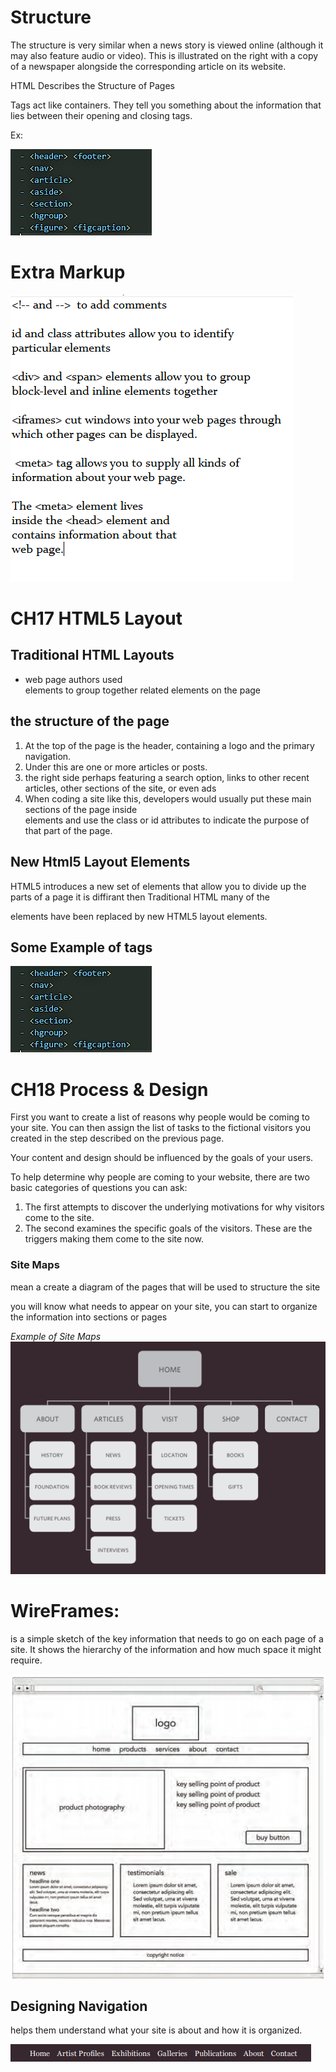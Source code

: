 # Structure

The structure is very similar
when a news story is viewed
online (although it may also
feature audio or video). This is
illustrated on the right with a
copy of a newspaper alongside
the corresponding article on its
website.

HTML Describes
the Structure
of Pages

Tags act like containers. They tell you
something about the information that lies
between their opening and closing tags.

Ex:

![img](../img/q.png)


# Extra Markup

 ![img](../img/mk.PNG)


#  CH17 HTML5 Layout

## Traditional HTML Layouts
 - web page authors used <div> elements to group
together related elements on the page

##  the structure of the page 
1. At the top of the page is the
header, containing a logo and the
primary navigation.
2. Under this are one or more
articles or posts.
3. the right side perhaps featuring
a search option, links to other
recent articles, other sections of
the site, or even ads
4. When coding a site like this,
developers would usually put
these main sections of the page
inside <div> elements and use
the class or id attributes to
indicate the purpose of that part
of the page.

## New Html5 Layout Elements
HTML5 introduces a new set of elements that allow you to divide up the
parts of a page 
it is diffirant then Traditional HTML  many
of the <div> elements have been
replaced by new HTML5 layout
elements.

##  Some Example of tags
![img](img/q.png)


# CH18 Process & Design

First you want to create a list
of reasons why people would
be coming to your site. You can
then assign the list of tasks to
the fictional visitors you created
in the step described on the
previous page.

Your content and design should
be influenced by the goals of
your users.

To help determine why people
are coming to your website,
there are two basic categories of
questions you can ask:

1.  The first attempts to discover
the underlying motivations for
why visitors come to the site.
2.  The second examines the
specific goals of the visitors.
These are the triggers making
them come to the site now.


### Site Maps 
 mean a create a diagram
of the pages that will be used
to structure the site

you will  know what needs to appear
on your site, you can start to organize the
information into sections or pages


*Example of Site Maps*
![img](../img/cc.PNG)



# WireFrames:
 is a simple sketch of the key
information that needs to go on each page of a
site. It shows the hierarchy of the information
and how much space it might require.

![img](../img/ss.PNG)


## Designing Navigation
helps them understand what your site is about and how it is organized.

![img](../img/ww.PNG)
